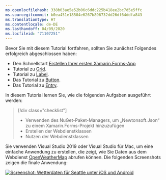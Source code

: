 ```yaml
---
ms.openlocfilehash: 338b03ae5e52b06c6ddc225b418ee2bc7d5e5ffc
ms.sourcegitcommit: b0ea451e18504e6267b896732dd26df64ddfa843
ms.translationtype: HT
ms.contentlocale: de-DE
ms.lasthandoff: 04/09/2020
ms.locfileid: "71107251"
---
```

Bevor Sie mit diesem Tutorial fortfahren, sollten Sie zunächst Folgendes erfolgreich abgeschlossen haben:

- Den Schnellstart [Erstellen Ihrer ersten Xamarin.Forms-App](~/get-started/first-app/index.md)
- Tutorial zu [Grid](~/get-started/tutorials/grid/index.yml).
- Tutorial zu [Label](~/get-started/tutorials/label/index.yml).
- Das Tutorial zu [Button](~/get-started/tutorials/button/index.yml).
- Das Tutorial zu [Entry](~/get-started/tutorials/entry/index.yml).

In diesem Tutorial lernen Sie, wie die folgenden Aufgaben ausgeführt werden:

> [!div class="checklist"]
>
> - Verwenden des NuGet-Paket-Managers, um „Newtonsoft.Json“ zu einem Xamarin.Forms-Projekt hinzuzufügen
> - Erstellen der Webdienstklassen
> - Nutzen der Webdienstklassen

Sie verwenden Visual Studio 2019 oder Visual Studio für Mac, um eine einfache Anwendung zu erstellen, die zeigt, wie Sie Daten aus dem Webdienst [OpenWeatherMap](https://openweathermap.org/) abrufen können. Die folgenden Screenshots zeigen die finale Anwendung:

[![Screenshot: Wetterdaten für Seattle unter iOS und Android](../images/consume-web-service.png "Wetterdaten für Seattle")](../images/consume-web-service-large.png#lightbox "Wetterdaten für Seattle")
